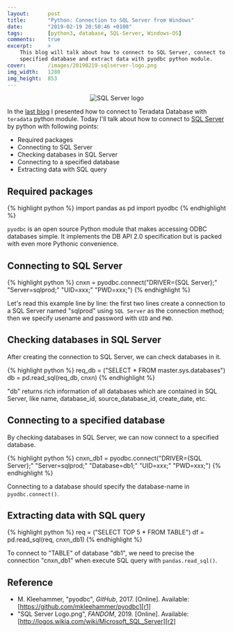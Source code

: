 ```yaml
---
layout:      post
title:       "Python: Connection to SQL Server from Windows"
date:        "2019-02-19 20:50:46 +0100"
tags:        [python3, database, SQL-Server, Windows-OS]
comments:    true
excerpt:     >
    This blog will talk about how to connect to SQL Server, connect to a
    specified database and extract data with pyodbc python module.
cover:       /images/20190219-sqlserver-logo.png
img_width:   1280
img_height:  853
---
```


<p align="center">
  <img alt="SQL Server logo"
  src="{{ site.baseurl }}/images/20190219-sqlserver-logo.png"/>
</p>

In the [last blog][connection teradata] I presented how to connect to Teradata
Database with `teradata` python module. Today I'll talk about how to connect to
[SQL Server][SQL Server] by python with following points:

- Required packages
- Connecting to SQL Server
- Checking databases in SQL Server
- Connecting to a specified database
- Extracting data with SQL query

## Required packages
{% highlight python %}
import pandas as pd
import pyodbc
{% endhighlight %}

`pyodbc` is an open source Python module that makes accessing ODBC databases
simple. It implements the DB API 2.0 specification but is packed with even more
Pythonic convenience.

## Connecting to SQL Server
{% highlight python %}
cnxn = pyodbc.connect("DRIVER={SQL Server};"
                      "Server=sqlprod;"
                      "UID=xxx;"
                      "PWD=xxx;")
{% endhighlight %}

Let's read this example line by line: the first two lines create a connection
to a SQL Server named "sqlprod" using `SQL Server` as the connection method;
then we specify usename and password with `UID` and `PWD`.

## Checking databases in SQL Server
After creating the connection to SQL Server, we can check databases in it.

{% highlight python %}
req_db = ("SELECT * FROM master.sys.databases")
db = pd.read_sql(req_db, cnxn)
{% endhighlight %}

"db" returns rich information of all databases which are contained in SQL
Server, like name, database_id, source_database_id, create_date, etc.

## Connecting to a specified database
By checking databases in SQL Server, we can now connect to a specified database.

{% highlight python %}
cnxn_db1 = pyodbc.connect("DRIVER={SQL Server};"
                          "Server=sqlprod;"
                          "Database=db1;"
                          "UID=xxx;"
                          "PWD=xxx;")
{% endhighlight %}

Connecting to a database should specify the database-name in `pyodbc.connect()`.

## Extracting data with SQL query
{% highlight python %}
req = ("SELECT TOP 5 * FROM TABLE")
df = pd.read_sql(req, cnxn_db1)
{% endhighlight %}

To connect to "TABLE" of database "db1", we need to precise the connection
"cnxn_db1" when execute SQL query with `pandas.read_sql()`.

## Reference
- M. Kleehammer, "pyodbc", _GitHub_, 2017. [Online]. Available: [https://github.com/mkleehammer/pyodbc][r1]
- "SQL Server Logo.png", _FANDOM_, 2019. [Online]. Available: [http://logos.wikia.com/wiki/Microsoft_SQL_Server][r2]

[connection teradata]: https://jingwen-z.github.io/python-connection-to-teradata-database/
[SQL Server]: https://en.wikipedia.org/wiki/Microsoft_SQL_Server
[r1]: https://github.com/mkleehammer/pyodbc
[r2]: http://logos.wikia.com/wiki/Microsoft_SQL_Server
